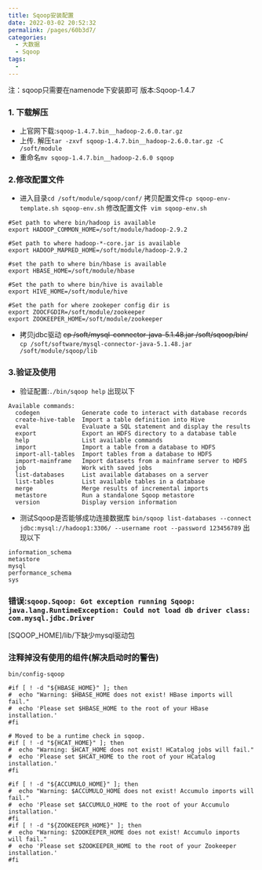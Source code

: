 ```yaml
---
title: Sqoop安装配置
date: 2022-03-02 20:52:32
permalink: /pages/60b3d7/
categories: 
  - 大数据
  - Sqoop
tags: 
  - 
---
```

注：sqoop只需要在namenode下安装即可
版本:Sqoop-1.4.7
### 1. 下载解压
- 上官网下载:`sqoop-1.4.7.bin__hadoop-2.6.0.tar.gz`
- 上传. 解压`tar -zxvf sqoop-1.4.7.bin__hadoop-2.6.0.tar.gz -C /soft/module`
- 重命名`mv sqoop-1.4.7.bin__hadoop-2.6.0 sqoop`

### 2.修改配置文件
- 进入目录`cd /soft/module/sqoop/conf/`  拷贝配置文件`cp sqoop-env-template.sh sqoop-env.sh`  修改配置文件` vim sqoop-env.sh`
```
#Set path to where bin/hadoop is available
export HADOOP_COMMON_HOME=/soft/module/hadoop-2.9.2

#Set path to where hadoop-*-core.jar is available
export HADOOP_MAPRED_HOME=/soft/module/hadoop-2.9.2

#set the path to where bin/hbase is available
export HBASE_HOME=/soft/module/hbase

#Set the path to where bin/hive is available
export HIVE_HOME=/soft/module/hive

#Set the path for where zookeper config dir is
export ZOOCFGDIR=/soft/module/zookeeper
export ZOOKEEPER_HOME=/soft/module/zookeeper
```
- 拷贝jdbc驱动
~~cp /soft/mysql-connector-java-5.1.48.jar /soft/sqoop/bin/~~
`cp /soft/software/mysql-connector-java-5.1.48.jar /soft/module/sqoop/lib`

### 3.验证及使用
- 验证配置:`./bin/sqoop help`
出现以下
```
Available commands:
  codegen            Generate code to interact with database records
  create-hive-table  Import a table definition into Hive
  eval               Evaluate a SQL statement and display the results
  export             Export an HDFS directory to a database table
  help               List available commands
  import             Import a table from a database to HDFS
  import-all-tables  Import tables from a database to HDFS
  import-mainframe   Import datasets from a mainframe server to HDFS
  job                Work with saved jobs
  list-databases     List available databases on a server
  list-tables        List available tables in a database
  merge              Merge results of incremental imports
  metastore          Run a standalone Sqoop metastore
  version            Display version information
```
- 测试Sqoop是否能够成功连接数据库
`bin/sqoop list-databases --connect jdbc:mysql://hadoop1:3306/ --username root --password 123456789`
出现以下
```
information_schema
metastore
mysql
performance_schema
sys
```

### 错误:`sqoop.Sqoop: Got exception running Sqoop: java.lang.RuntimeException: Could not load db driver class: com.mysql.jdbc.Driver`
[SQOOP_HOME]/lib/下缺少mysql驱动包

### 注释掉没有使用的组件(解决启动时的警告)
```
bin/config-sqoop

#if [ ! -d "${HBASE_HOME}" ]; then
#  echo "Warning: $HBASE_HOME does not exist! HBase imports will fail."
#  echo 'Please set $HBASE_HOME to the root of your HBase installation.'
#fi

# Moved to be a runtime check in sqoop.
#if [ ! -d "${HCAT_HOME}" ]; then
#  echo "Warning: $HCAT_HOME does not exist! HCatalog jobs will fail."
#  echo 'Please set $HCAT_HOME to the root of your HCatalog installation.'
#fi

#if [ ! -d "${ACCUMULO_HOME}" ]; then
#  echo "Warning: $ACCUMULO_HOME does not exist! Accumulo imports will fail."
#  echo 'Please set $ACCUMULO_HOME to the root of your Accumulo installation.'
#fi
#if [ ! -d "${ZOOKEEPER_HOME}" ]; then
#  echo "Warning: $ZOOKEEPER_HOME does not exist! Accumulo imports will fail."
#  echo 'Please set $ZOOKEEPER_HOME to the root of your Zookeeper installation.'
#fi
```